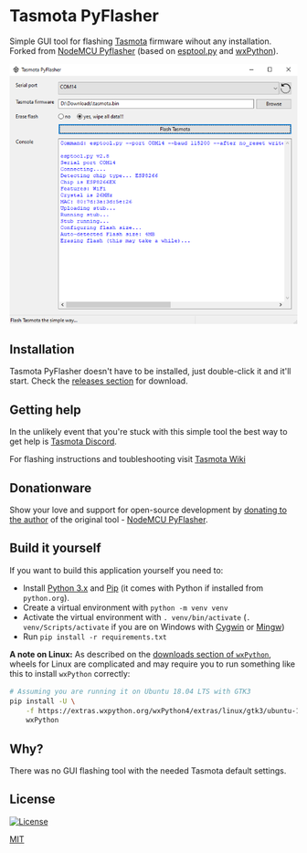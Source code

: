 # Tasmota PyFlasher
Simple GUI tool for flashing [Tasmota](https://https://github.com/arendst/Tasmota) firmware wihout any installation. Forked from [NodeMCU Pyflasher](https://github.com/marcelstoer/nodemcu-pyflasher) (based on [esptool.py](https://github.com/espressif/esptool) and [wxPython](https://www.wxpython.org/)).

![Tasmota PyFlasher GUI](images/gui.png)

## Installation
Tasmota PyFlasher doesn't have to be installed, just double-click it and it'll start. Check the [releases section](releases/) for download.

## Getting help
In the unlikely event that you're stuck with this simple tool the best way to get help is [Tasmota Discord](https://discord.gg/Ks2Kzd4).

For flashing instructions and toubleshooting visit [Tasmota Wiki](http://tasmota.com)

## Donationware
Show your love and support for open-source development by [donating to the author](https://www.paypal.com/cgi-bin/webscr?cmd=_s-xclick&hosted_button_id=HFN4ZMET5XS2Q) of the original tool - [NodeMCU PyFlasher](https://github.com/marcelstoer/nodemcu-pyflasher).

## Build it yourself
If you want to build this application yourself you need to:

- Install [Python 3.x](https://www.python.org/downloads/) and [Pip](https://pip.pypa.io/en/stable/installing/) (it comes with Python if installed from `python.org`).
- Create a virtual environment with `python -m venv venv`
- Activate the virtual environment with `. venv/bin/activate` (`. venv/Scripts/activate` if you are on Windows with [Cygwin](https://www.cygwin.com/) or [Mingw](http://mingw.org/))
- Run `pip install -r requirements.txt`

**A note on Linux:** As described on the [downloads section of `wxPython`](https://www.wxpython.org/pages/downloads/), wheels for Linux are complicated and may require you to run something like this to install `wxPython` correctly:

```bash
# Assuming you are running it on Ubuntu 18.04 LTS with GTK3
pip install -U \
    -f https://extras.wxpython.org/wxPython4/extras/linux/gtk3/ubuntu-18.04 \
    wxPython
```

## Why?

There was no GUI flashing tool with the needed Tasmota default settings.

## License
[![License](https://marcelstoer.github.io/nodemcu-pyflasher/images/mit-license-badge.svg)](https://github.com/tasmota/tasmota-pyflasher/blob/master/LICENSE)

[MIT](http://opensource.org/licenses/MIT)
